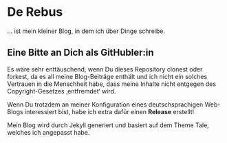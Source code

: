 # De Rebus

... ist mein kleiner Blog, in dem ich über Dinge schreibe.

## Eine Bitte an Dich als GitHubler:in

Es wäre sehr enttäuschend, wenn Du dieses Repository clonest oder forkest, da es all meine Blog-Beiträge enthält und ich nicht ein solches Vertrauen in die Menschheit habe, dass meine Inhalte nicht entgegen des Copyright-Gesetzes ‚entfremdet‘ wird.

Wenn Du trotzdem an meiner Konfiguration eines deutschsprachigen Web-Blogs interessiert bist, habe ich extra dafür einen **Release** erstellt!

Mein Blog wird durch Jekyll generiert und basiert auf dem Theme Tale, welches ich angepasst habe.

